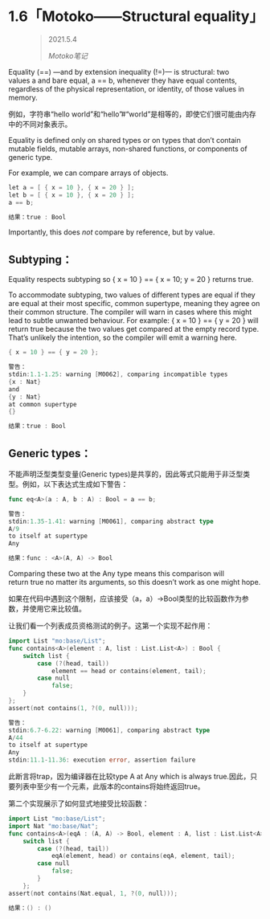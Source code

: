 # 1.6「Motoko——Structural equality」

<figure class="wp-block-pullquote"><blockquote><p>2021.5.4</p><cite>Motoko笔记</cite></blockquote></figure>

Equality (==) —and by extension inequality (!=)— is structural: two values a and bare equal, a == b, whenever they have equal contents, regardless of the physical representation, or identity, of those values in memory.

例如，字符串“hello world”和“hello”#“world”是相等的，即使它们很可能由内存中的不同对象表示。

Equality is defined only on shared types or on types that don’t contain mutable fields, mutable arrays, non-shared functions, or components of generic type.

For example, we can compare arrays of objects.

```go
let a = [ { x = 10 }, { x = 20 } ]; 
let b = [ { x = 10 }, { x = 20 } ]; 
a == b;

结果：true : Bool
```

Importantly, this does *not* compare by reference, but by value.

## Subtyping：

Equality respects subtyping so { x = 10 } == { x = 10; y = 20 } returns true.

To accommodate subtyping, two values of different types are equal if they are equal at their most specific, common supertype, meaning they agree on their common structure. The compiler will warn in cases where this might lead to subtle unwanted behaviour. For example: { x = 10 } == { y = 20 } will return true because the two values get compared at the empty record type. That’s unlikely the intention, so the compiler will emit a warning here.

```go
{ x = 10 } == { y = 20 };

警告：
stdin:1.1-1.25: warning [M0062], comparing incompatible types
{x : Nat}
and
{y : Nat}
at common supertype
{}

结果：true : Bool
```

## Generic types：

不能声明泛型类型变量(Generic types)是共享的，因此等式只能用于非泛型类型。例如，以下表达式生成如下警告：

```go
func eq<A>(a : A, b : A) : Bool = a == b;

警告：
stdin:1.35-1.41: warning [M0061], comparing abstract type
A/9
to itself at supertype
Any

结果：func : <A>(A, A) -> Bool
```

Comparing these two at the Any type means this comparison will return true no matter its arguments, so this doesn’t work as one might hope.

如果在代码中遇到这个限制，应该接受（a，a）->Bool类型的比较函数作为参数，并使用它来比较值。

让我们看一个列表成员资格测试的例子。这第一个实现不起作用：

```go
import List "mo:base/List"; 
func contains<A>(element : A, list : List.List<A>) : Bool { 
	switch list { 
		case (?(head, tail)) 
			element == head or contains(element, tail); 
		case null 
			false; 
	}
}; 
assert(not contains(1, ?(0, null)));

警告：
stdin:6.7-6.22: warning [M0061], comparing abstract type
A/44
to itself at supertype
Any
stdin:11.1-11.36: execution error, assertion failure
```

此断言将trap，因为编译器在比较type A at Any which is always true.因此，只要列表中至少有一个元素，此版本的contains将始终返回true。

第二个实现展示了如何显式地接受比较函数：

```go
import List "mo:base/List"; 
import Nat "mo:base/Nat"; 
func contains<A>(eqA : (A, A) -> Bool, element : A, list : List.List<A>) : Bool { 
	switch list { 
		case (?(head, tail)) 
			eqA(element, head) or contains(eqA, element, tail); 
		case null 
			false; 
		} 
	}; 
assert(not contains(Nat.equal, 1, ?(0, null)));

结果：() : ()
```
